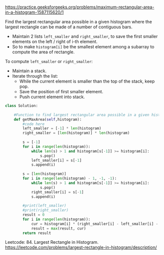 https://practice.geeksforgeeks.org/problems/maximum-rectangular-area-in-a-histogram-1587115620/1

Find the largest rectangular area possible in a given histogram where the largest rectangle can be made of a number of contiguous bars.

* Maintain 2 lists `left_smaller` and `right_smaller`, to save the first smaller elements on the left / right of i-th element.
* So to make `histogram[i]` be the smallest element among a subarray to compute the area of rectangle.

To compute `left_smaller` or `right_smaller`:
* Maintain a stack.
* Iterate through the list:
  * While the current element is smaller than the top of the stack, keep pop.
  * Save the position of first smaller element.
  * Push current element into stack.

```python
class Solution:
    
    #Function to find largest rectangular area possible in a given histogram.
    def getMaxArea(self,histogram):
        #code here
        left_smaller = [-1] * len(histogram)
        right_smaller = [len(histogram)] * len(histogram)
        
        s = [-1]
        for i in range(len(histogram)):
            while len(s) > 1 and histogram[s[-1]] >= histogram[i]:
                s.pop()
            left_smaller[i] = s[-1]
            s.append(i)
        
        s = [len(histogram)]
        for i in range(len(histogram) - 1, -1, -1):
            while len(s) > 1 and histogram[s[-1]] >= histogram[i]:
                s.pop()
            right_smaller[i] = s[-1]
            s.append(i)
        
        #print(left_smaller)
        #print(right_smaller)
        result = 0
        for i in range(len(histogram)):
            cur = histogram[i] * (right_smaller[i] - left_smaller[i] - 1)
            result = max(result, cur)
        return result
```

Leetcode: 84. Largest Rectangle in Histogram. https://leetcode.com/problems/largest-rectangle-in-histogram/description/
